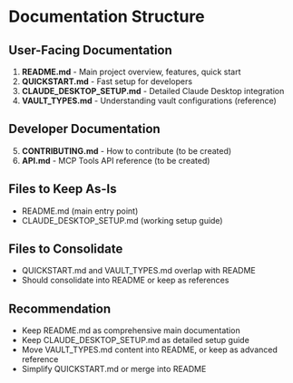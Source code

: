 # Documentation Structure

## User-Facing Documentation

1. **README.md** - Main project overview, features, quick start
2. **QUICKSTART.md** - Fast setup for developers
3. **CLAUDE_DESKTOP_SETUP.md** - Detailed Claude Desktop integration
4. **VAULT_TYPES.md** - Understanding vault configurations (reference)

## Developer Documentation

5. **CONTRIBUTING.md** - How to contribute (to be created)
6. **API.md** - MCP Tools API reference (to be created)

## Files to Keep As-Is
- README.md (main entry point)
- CLAUDE_DESKTOP_SETUP.md (working setup guide)

## Files to Consolidate
- QUICKSTART.md and VAULT_TYPES.md overlap with README
- Should consolidate into README or keep as references

## Recommendation
- Keep README.md as comprehensive main documentation
- Keep CLAUDE_DESKTOP_SETUP.md as detailed setup guide
- Move VAULT_TYPES.md content into README, or keep as advanced reference
- Simplify QUICKSTART.md or merge into README
